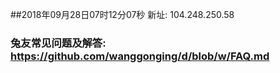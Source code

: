 ##2018年09月28日07时12分07秒 新址: 104.248.250.58
### 兔友常见问题及解答: https://github.com/wanggonging/d/blob/w/FAQ.md
